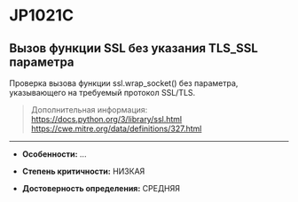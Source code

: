 # JP1021C
## Вызов функции SSL без указания TLS_SSL параметра

Проверка вызова функции ssl.wrap_socket() без параметра, указывающего на требуемый 
протокол SSL/TLS.

> Дополнительная информация:
> <https://docs.python.org/3/library/ssl.html>
> <https://cwe.mitre.org/data/definitions/327.html>
---

<!---
NOTE!! НУЖНО ПРОВЕРИТЬ РАБОТУ ТАК КАК ИСПОЛЬЗУЕТСЯ КОНФИГ из ssl_with_bad_version 
-->


* __Особенности:__ ...

* __Степень критичности:__ НИЗКАЯ
* __Достоверность определения:__ СРЕДНЯЯ